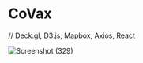 # CoVax

// Deck.gl, D3.js, Mapbox, Axios, React

![Screenshot (329)](https://user-images.githubusercontent.com/71734708/112013045-1bf16d80-8b00-11eb-994d-7f96e88072b9.png)
